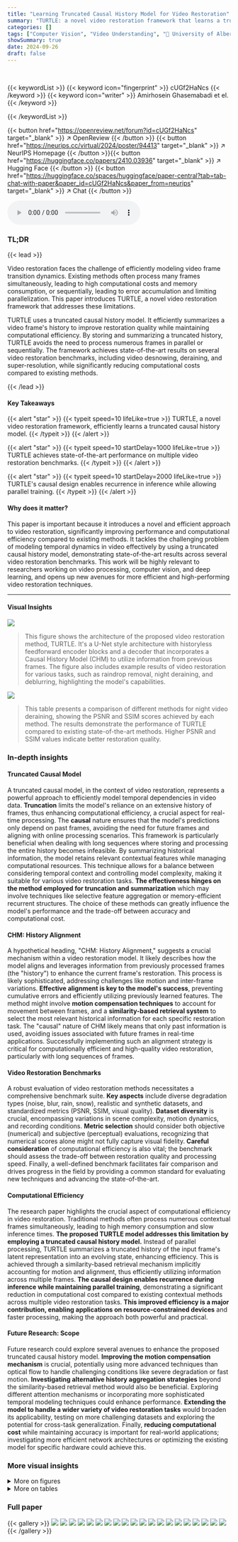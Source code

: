 ```yaml
---
title: "Learning Truncated Causal History Model for Video Restoration"
summary: "TURTLE: a novel video restoration framework that learns a truncated causal history model for efficient and high-performing video restoration, achieving state-of-the-art results on various benchmark ta..."
categories: []
tags: ["Computer Vision", "Video Understanding", "🏢 University of Alberta",]
showSummary: true
date: 2024-09-26
draft: false
---
```


<br>

{{< keywordList >}}
{{< keyword icon="fingerprint" >}} cUGf2HaNcs {{< /keyword >}}
{{< keyword icon="writer" >}} Amirhosein Ghasemabadi et el. {{< /keyword >}}
 
{{< /keywordList >}}

{{< button href="https://openreview.net/forum?id=cUGf2HaNcs" target="_blank" >}}
↗ OpenReview
{{< /button >}}
{{< button href="https://neurips.cc/virtual/2024/poster/94413" target="_blank" >}}
↗ NeurIPS Homepage
{{< /button >}}{{< button href="https://huggingface.co/papers/2410.03936" target="_blank" >}}
↗ Hugging Face
{{< /button >}}
{{< button href="https://huggingface.co/spaces/huggingface/paper-central?tab=tab-chat-with-paper&paper_id=cUGf2HaNcs&paper_from=neurips" target="_blank" >}}
↗ Chat
{{< /button >}}



<audio controls>
    <source src="https://ai-paper-reviewer.com/cUGf2HaNcs/podcast.wav" type="audio/wav">
    Your browser does not support the audio element.
</audio>


### TL;DR


{{< lead >}}

Video restoration faces the challenge of efficiently modeling video frame transition dynamics. Existing methods often process many frames simultaneously, leading to high computational costs and memory consumption, or sequentially, leading to error accumulation and limiting parallelization. This paper introduces TURTLE, a novel video restoration framework that addresses these limitations. 

TURTLE uses a truncated causal history model. It efficiently summarizes a video frame's history to improve restoration quality while maintaining computational efficiency.  By storing and summarizing a truncated history, TURTLE avoids the need to process numerous frames in parallel or sequentially. The framework achieves state-of-the-art results on several video restoration benchmarks, including video desnowing, deraining, and super-resolution, while significantly reducing computational costs compared to existing methods.

{{< /lead >}}


#### Key Takeaways

{{< alert "star" >}}
{{< typeit speed=10 lifeLike=true >}} TURTLE, a novel video restoration framework, efficiently learns a truncated causal history model. {{< /typeit >}}
{{< /alert >}}

{{< alert "star" >}}
{{< typeit speed=10 startDelay=1000 lifeLike=true >}} TURTLE achieves state-of-the-art performance on multiple video restoration benchmarks. {{< /typeit >}}
{{< /alert >}}

{{< alert "star" >}}
{{< typeit speed=10 startDelay=2000 lifeLike=true >}} TURTLE's causal design enables recurrence in inference while allowing parallel training. {{< /typeit >}}
{{< /alert >}}

#### Why does it matter?
This paper is important because it introduces a novel and efficient approach to video restoration, significantly improving performance and computational efficiency compared to existing methods.  It tackles the challenging problem of modeling temporal dynamics in video effectively by using a truncated causal history model, demonstrating state-of-the-art results across several video restoration benchmarks. This work will be highly relevant to researchers working on video processing, computer vision, and deep learning, and opens up new avenues for more efficient and high-performing video restoration techniques.

------
#### Visual Insights



![](https://ai-paper-reviewer.com/cUGf2HaNcs/figures_2_1.jpg)

> This figure shows the architecture of the proposed video restoration method, TURTLE.  It's a U-Net style architecture with historyless feedforward encoder blocks and a decoder that incorporates a Causal History Model (CHM) to utilize information from previous frames. The figure also includes example results of video restoration for various tasks, such as raindrop removal, night deraining, and deblurring, highlighting the model's capabilities.





![](https://ai-paper-reviewer.com/cUGf2HaNcs/tables_5_1.jpg)

> This table presents a comparison of different methods for night video deraining, showing the PSNR and SSIM scores achieved by each method.  The results demonstrate the performance of TURTLE compared to existing state-of-the-art methods.  Higher PSNR and SSIM values indicate better restoration quality.





### In-depth insights


#### Truncated Causal Model
A truncated causal model, in the context of video restoration, represents a powerful approach to efficiently model temporal dependencies in video data.  **Truncation** limits the model's reliance on an extensive history of frames, thus enhancing computational efficiency, a crucial aspect for real-time processing. The **causal** nature ensures that the model's predictions only depend on past frames, avoiding the need for future frames and aligning with online processing scenarios. This framework is particularly beneficial when dealing with long sequences where storing and processing the entire history becomes infeasible.  By summarizing historical information, the model retains relevant contextual features while managing computational resources. This technique allows for a balance between considering temporal context and controlling model complexity, making it suitable for various video restoration tasks.  **The effectiveness hinges on the method employed for truncation and summarization** which may involve techniques like selective feature aggregation or memory-efficient recurrent structures.  The choice of these methods can greatly influence the model's performance and the trade-off between accuracy and computational cost.

#### CHM: History Alignment
A hypothetical heading, "CHM: History Alignment," suggests a crucial mechanism within a video restoration model.  It likely describes how the model aligns and leverages information from previously processed frames (the "history") to enhance the current frame's restoration. This process is likely sophisticated, addressing challenges like motion and inter-frame variations.  **Effective alignment is key to the model's success**, preventing cumulative errors and efficiently utilizing previously learned features. The method might involve **motion compensation techniques** to account for movement between frames, and a **similarity-based retrieval system** to select the most relevant historical information for each specific restoration task. The "causal" nature of CHM likely means that only past information is used, avoiding issues associated with future frames in real-time applications.  Successfully implementing such an alignment strategy is critical for computationally efficient and high-quality video restoration, particularly with long sequences of frames.

#### Video Restoration Benchmarks
A robust evaluation of video restoration methods necessitates a comprehensive benchmark suite.  **Key aspects** include diverse degradation types (noise, blur, rain, snow), realistic and synthetic datasets, and standardized metrics (PSNR, SSIM, visual quality).  **Dataset diversity** is crucial, encompassing variations in scene complexity, motion dynamics, and recording conditions.  **Metric selection** should consider both objective (numerical) and subjective (perceptual) evaluations, recognizing that numerical scores alone might not fully capture visual fidelity.  **Careful consideration** of computational efficiency is also vital; the benchmark should assess the trade-off between restoration quality and processing speed.  Finally, a well-defined benchmark facilitates fair comparison and drives progress in the field by providing a common standard for evaluating new techniques and advancing the state-of-the-art.

#### Computational Efficiency
The research paper highlights the crucial aspect of computational efficiency in video restoration.  Traditional methods often process numerous contextual frames simultaneously, leading to high memory consumption and slow inference times.  **The proposed TURTLE model addresses this limitation by employing a truncated causal history model.**  Instead of parallel processing, TURTLE summarizes a truncated history of the input frame's latent representation into an evolving state, enhancing efficiency.  This is achieved through a similarity-based retrieval mechanism implicitly accounting for motion and alignment, thus efficiently utilizing information across multiple frames.  **The causal design enables recurrence during inference while maintaining parallel training**,  demonstrating a significant reduction in computational cost compared to existing contextual methods across multiple video restoration tasks.  **This improved efficiency is a major contribution, enabling applications on resource-constrained devices** and faster processing, making the approach both powerful and practical.

#### Future Research: Scope
Future research could explore several avenues to enhance the proposed truncated causal history model.  **Improving the motion compensation mechanism** is crucial, potentially using more advanced techniques than optical flow to handle challenging conditions like severe degradation or fast motion.  **Investigating alternative history aggregation strategies** beyond the similarity-based retrieval method would also be beneficial. Exploring different attention mechanisms or incorporating more sophisticated temporal modeling techniques could enhance performance.  **Extending the model to handle a wider variety of video restoration tasks** would broaden its applicability, testing on more challenging datasets and exploring the potential for cross-task generalization. Finally, **reducing computational cost** while maintaining accuracy is important for real-world applications; investigating more efficient network architectures or optimizing the existing model for specific hardware could achieve this.


### More visual insights

<details>
<summary>More on figures
</summary>


![](https://ai-paper-reviewer.com/cUGf2HaNcs/figures_3_1.jpg)

> The figure illustrates the Causal History Module (CHM), a key component of the TURTLE architecture.  CHM aligns patches from the current frame with similar patches from a truncated history of previous frames.  This alignment is implicit, learned by the model rather than relying on explicit motion estimation.  After alignment, a scoring mechanism determines the relevance of each historical patch to the current frame's restoration.  The relevant patches are aggregated to create a refined output that combines current frame information with relevant historical information, improving restoration quality.


![](https://ai-paper-reviewer.com/cUGf2HaNcs/figures_5_1.jpg)

> This figure shows visual comparisons of video desnowing and nighttime deraining results between TURTLE and other state-of-the-art methods.  The desnowing example demonstrates that while SVDNet removes snow, TURTLE additionally removes haze, resulting in a more accurate restoration.  In the nighttime deraining example, TURTLE produces a result that is more color-consistent than MetaRain.


![](https://ai-paper-reviewer.com/cUGf2HaNcs/figures_7_1.jpg)

> This figure shows the architecture of the proposed video restoration method, TURTLE.  It is a U-Net architecture with historyless feedforward encoder blocks and a decoder that incorporates a causal history model (CHM). The CHM uses a truncated history of the input to improve restoration. The figure also includes examples of video restoration results for various tasks such as raindrop removal, night deraining, and video deblurring, demonstrating the effectiveness of the proposed method.


![](https://ai-paper-reviewer.com/cUGf2HaNcs/figures_8_1.jpg)

> This figure shows visual comparisons of video denoising and super-resolution results using different methods, including TURTLE and several state-of-the-art techniques.  The top row presents a blind video denoising example, highlighting TURTLE's ability to preserve fine details compared to BSVD-64's smudged output. The bottom row showcases video super-resolution, demonstrating TURTLE's superior sharpness and detail retention compared to methods such as TTVSR, BasicVSR++, and EAVSR, which produce blurrier results.


![](https://ai-paper-reviewer.com/cUGf2HaNcs/figures_16_1.jpg)

> The figure shows the architecture of the proposed TURTLE model for video restoration.  It's a U-Net-like architecture with a historyless feedforward encoder and a decoder that uses a Causal History Model (CHM) to incorporate information from previous frames. The right side of the image shows examples of video restoration results from different tasks.


![](https://ai-paper-reviewer.com/cUGf2HaNcs/figures_16_2.jpg)

> This figure shows how the causal history model (CHM) tracks similar patches across the frames in the history. The top row shows successful tracking, while the bottom row demonstrates limitations when redundant patterns exist.  Note that this visualization uses input frames for clarity; the CHM actually operates on feature maps.


![](https://ai-paper-reviewer.com/cUGf2HaNcs/figures_17_1.jpg)

> This figure shows the architecture of the Historyless Feed Forward Network (FFN) and the Transformer block used in the Causal History Module (CHM). The Historyless FFN consists of several convolutional layers, followed by a GELU activation function, and then a 1x1 convolutional layer. The Transformer block is similar to the one used in the Restormer paper [79], which uses a combination of pointwise convolutions, depthwise convolutions, channel attention, and channel MLP.  The figure highlights the differences in architecture between the Historyless FFN and the Transformer block, illustrating their roles within the overall TURTLE model.


![](https://ai-paper-reviewer.com/cUGf2HaNcs/figures_18_1.jpg)

> This figure shows a comparison of video deblurring and rain removal results between TURTLE and other state-of-the-art methods. The top row demonstrates that TURTLE effectively removes blur from a video frame without introducing artifacts, unlike DSTNet, which leaves artifacts. The bottom row showcases the superiority of TURTLE over ViMPNet in removing rain streaks and raindrops, preserving details that ViMPNet fails to retain.


![](https://ai-paper-reviewer.com/cUGf2HaNcs/figures_20_1.jpg)

> This figure shows visual comparisons of video deblurring and rain removal results.  The top row demonstrates that TURTLE effectively removes blur from a video sequence better than a competing method (DSTNet), preserving fine details like license plates. The bottom rows compare TURTLE to ViMPNet on a rain/streak removal task.  While ViMPNet leaves artifacts (blurriness, missing details), TURTLE produces cleaner results.


![](https://ai-paper-reviewer.com/cUGf2HaNcs/figures_20_2.jpg)

> This figure shows visual comparisons of video desnowing and nighttime video deraining results between the proposed TURTLE method and existing state-of-the-art methods (SVDNet for desnowing and MetaRain for deraining).  The results demonstrate TURTLE's improved ability to remove both snow and haze in desnowing, and to maintain color consistency while removing rain streaks in nighttime deraining, showcasing superior performance compared to existing methods.


![](https://ai-paper-reviewer.com/cUGf2HaNcs/figures_21_1.jpg)

> This figure shows the architecture of the proposed TURTLE model for video restoration. It's a U-Net architecture with historyless feedforward encoder blocks and a decoder that uses a causal history model (CHM) to incorporate previous frames' information. The figure also displays example restoration results for various video degradation types, demonstrating the model's capability.


![](https://ai-paper-reviewer.com/cUGf2HaNcs/figures_22_1.jpg)

> This figure shows the architecture of the proposed TURTLE model for video restoration.  It's a U-Net-like structure with a historyless feedforward encoder and a decoder that incorporates a Causal History Model (CHM). The CHM leverages a truncated history of the input frames to improve restoration quality.  The figure also includes examples of restoration results from several video restoration tasks.


![](https://ai-paper-reviewer.com/cUGf2HaNcs/figures_23_1.jpg)

> This figure shows the overall architecture of the proposed TURTLE model for video restoration.  The model uses a U-Net architecture with historyless feedforward encoder blocks and a decoder that incorporates a causal history model (CHM) to leverage information from previously processed frames. The right side of the figure displays examples of video restoration results from various tasks, illustrating the model's capabilities in handling different types of degradation, such as raindrops, rain streaks, night deraining, and deblurring.


</details>




<details>
<summary>More on tables
</summary>


![](https://ai-paper-reviewer.com/cUGf2HaNcs/tables_5_2.jpg)
> This table presents a comparison of different video desnowing methods in terms of Peak Signal-to-Noise Ratio (PSNR) and Structural Similarity Index (SSIM).  The PSNR and SSIM scores are presented for various state-of-the-art methods, including TransWeather, SnowFormer, S2VD, RDDNet, EDVR, BasicVSR, IconVSR, BasicVSR++, RVRT, and SVDNet, along with the proposed method, TURTLE.  Higher PSNR and SSIM values indicate better performance in video desnowing.

![](https://ai-paper-reviewer.com/cUGf2HaNcs/tables_6_1.jpg)
> This table shows a comparison of different video deblurring methods on the BSD dataset.  The methods are evaluated using two metrics: PSNR (Peak Signal-to-Noise Ratio) and SSIM (Structural Similarity Index).  Higher values for both metrics indicate better performance.  The table highlights the performance of the proposed TURTLE method compared to other state-of-the-art techniques on real-world blurry videos captured at various blur intensities (3ms-24ms).

![](https://ai-paper-reviewer.com/cUGf2HaNcs/tables_7_1.jpg)
> This table presents the quantitative results of blind video denoising experiments on two benchmark datasets, DAVIS and Set8.  The results are evaluated using two metrics: Peak Signal-to-Noise Ratio (PSNR) and Structural Similarity Index (SSIM).  Different noise levels (σ = 30 and σ = 50) are tested.  The table compares the performance of TURTLE with several state-of-the-art methods.  Higher PSNR and SSIM values indicate better denoising performance.

![](https://ai-paper-reviewer.com/cUGf2HaNcs/tables_7_2.jpg)
> This table presents a comparison of different video denoising methods on two datasets, DAVIS and Set8.  The methods are evaluated using Peak Signal-to-Noise Ratio (PSNR) and Structural Similarity Index (SSIM), two common metrics for assessing the quality of denoised videos. The results show the performance of various methods under different noise levels (σ = 30 and σ = 50).

![](https://ai-paper-reviewer.com/cUGf2HaNcs/tables_8_1.jpg)
> This table compares the computational cost (in Giga Multiply-Accumulates or MACs) of the proposed TURTLE model with several other state-of-the-art video restoration methods.  It shows that TURTLE achieves comparable or better performance with significantly lower computational cost. The appendix F provides more detail on the computational profiling.

![](https://ai-paper-reviewer.com/cUGf2HaNcs/tables_9_1.jpg)
> This table presents the ablation study results for three different aspects of the TURTLE model: the State Align Block, the truncation factor (τ), and the value of k in topk. Each part shows the PSNR score obtained with different configurations, providing insights into the impact of each component on the model's performance.  The results indicate the effectiveness of the State Align Block and CHM in improving performance, an optimal truncation factor of 5, and an optimal value of k as 5 for topk.

![](https://ai-paper-reviewer.com/cUGf2HaNcs/tables_15_1.jpg)
> This table presents the ablation study on the State Align Block in the Causal History Model (CHM) within the TURTLE architecture. It compares the PSNR values achieved with different configurations: No CHM (no causal history model), No φ (no state alignment), and the full TURTLE model. The results demonstrate the importance of both the State Align Block and CHM for optimal performance.

![](https://ai-paper-reviewer.com/cUGf2HaNcs/tables_15_2.jpg)
> This ablation study compares the performance of using softmax versus topk (with k=5) in the model.  The results show that using topk yields better performance (32.26) compared to using softmax alone (32.04). This indicates that the topk selection mechanism is beneficial for improving restoration quality by focusing on the most relevant features from the history.

![](https://ai-paper-reviewer.com/cUGf2HaNcs/tables_23_1.jpg)
> This table compares the computational performance of TURTLE against three other video restoration methods (ShiftNet, VRT, and RVRT).  The comparison is made across various video resolutions (256x256 to 1920x1080), and assesses parameters like inference time, MACs (million multiply-accumulate operations), FLOPs (floating-point operations), and GPU memory usage.  The results highlight TURTLE's efficiency and scalability, particularly at higher resolutions, where other methods often encounter out-of-memory errors.

</details>




### Full paper

{{< gallery >}}
<img src="https://ai-paper-reviewer.com/cUGf2HaNcs/1.png" class="grid-w50 md:grid-w33 xl:grid-w25" />
<img src="https://ai-paper-reviewer.com/cUGf2HaNcs/2.png" class="grid-w50 md:grid-w33 xl:grid-w25" />
<img src="https://ai-paper-reviewer.com/cUGf2HaNcs/3.png" class="grid-w50 md:grid-w33 xl:grid-w25" />
<img src="https://ai-paper-reviewer.com/cUGf2HaNcs/4.png" class="grid-w50 md:grid-w33 xl:grid-w25" />
<img src="https://ai-paper-reviewer.com/cUGf2HaNcs/5.png" class="grid-w50 md:grid-w33 xl:grid-w25" />
<img src="https://ai-paper-reviewer.com/cUGf2HaNcs/6.png" class="grid-w50 md:grid-w33 xl:grid-w25" />
<img src="https://ai-paper-reviewer.com/cUGf2HaNcs/7.png" class="grid-w50 md:grid-w33 xl:grid-w25" />
<img src="https://ai-paper-reviewer.com/cUGf2HaNcs/8.png" class="grid-w50 md:grid-w33 xl:grid-w25" />
<img src="https://ai-paper-reviewer.com/cUGf2HaNcs/9.png" class="grid-w50 md:grid-w33 xl:grid-w25" />
<img src="https://ai-paper-reviewer.com/cUGf2HaNcs/10.png" class="grid-w50 md:grid-w33 xl:grid-w25" />
<img src="https://ai-paper-reviewer.com/cUGf2HaNcs/11.png" class="grid-w50 md:grid-w33 xl:grid-w25" />
<img src="https://ai-paper-reviewer.com/cUGf2HaNcs/12.png" class="grid-w50 md:grid-w33 xl:grid-w25" />
<img src="https://ai-paper-reviewer.com/cUGf2HaNcs/13.png" class="grid-w50 md:grid-w33 xl:grid-w25" />
<img src="https://ai-paper-reviewer.com/cUGf2HaNcs/14.png" class="grid-w50 md:grid-w33 xl:grid-w25" />
<img src="https://ai-paper-reviewer.com/cUGf2HaNcs/15.png" class="grid-w50 md:grid-w33 xl:grid-w25" />
<img src="https://ai-paper-reviewer.com/cUGf2HaNcs/16.png" class="grid-w50 md:grid-w33 xl:grid-w25" />
<img src="https://ai-paper-reviewer.com/cUGf2HaNcs/17.png" class="grid-w50 md:grid-w33 xl:grid-w25" />
<img src="https://ai-paper-reviewer.com/cUGf2HaNcs/18.png" class="grid-w50 md:grid-w33 xl:grid-w25" />
<img src="https://ai-paper-reviewer.com/cUGf2HaNcs/19.png" class="grid-w50 md:grid-w33 xl:grid-w25" />
<img src="https://ai-paper-reviewer.com/cUGf2HaNcs/20.png" class="grid-w50 md:grid-w33 xl:grid-w25" />
{{< /gallery >}}
